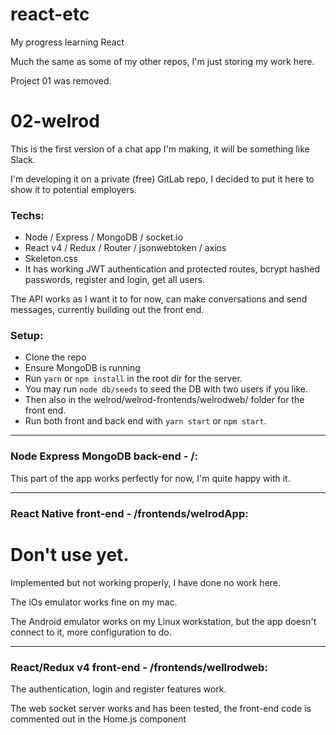 # react-etc
My progress learning React

Much the same as some of my other repos, I'm just storing my work here. 

Project 01 was removed.



# 02-welrod

This is the first version of a chat app I'm making, it will be something like Slack.

I'm developing it on a private (free) GitLab repo, I decided to put it here to show it to potential employers. 

### Techs:

- Node / Express / MongoDB / socket.io
- React v4 / Redux / Router / jsonwebtoken / axios
- Skeleton.css
- It has working JWT authentication and protected routes, bcrypt hashed passwords, register and login, get all users.

The API works as I want it to for now, can make conversations and send messages, currently building out the front end.

### Setup:

- Clone the repo
- Ensure MongoDB is running
- Run ```yarn``` or ```npm install``` in the root dir for the server.
- You may run ```node db/seeds``` to seed the DB with two users if you like. 
- Then also in the welrod/welrod-frontends/welrodweb/ folder for the front end.
- Run both front and back end with ```yarn start``` or ```npm start```.

***

### Node Express MongoDB back-end - /:

This part of the app works perfectly for now, I'm quite happy with it. 

***

### React Native front-end - /frontends/welrodApp:

# Don't use yet.

Implemented but not working properly, I have done no work here.  

The iOs emulator works fine on my mac.

The Android emulator works on my Linux workstation, but the app doesn't connect to it, more configuration to do. 

*** 

### React/Redux v4 front-end - /frontends/wellrodweb:

The authentication, login and register features work.

The web socket server works and has been tested, the front-end code is commented out in the Home.js component
